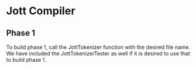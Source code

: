 # Jott Compiler

## Phase 1
To build phase 1, call the JottTokenizer function with the desired file name. We have included the
JottTokenizerTester as well if it is desired to use that to build phase 1.

